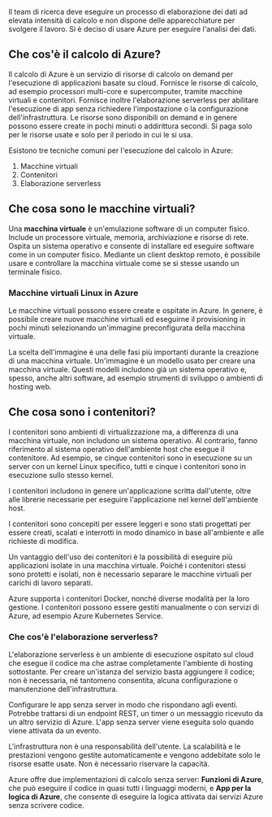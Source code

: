Il team di ricerca deve eseguire un processo di elaborazione dei dati ad elevata intensità di calcolo e non dispone delle apparecchiature per svolgere il lavoro. Si è deciso di usare Azure per eseguire l'analisi dei dati.

## <a name="what-is-azure-compute"></a>Che cos'è il calcolo di Azure?
Il calcolo di Azure è un servizio di risorse di calcolo on demand per l'esecuzione di applicazioni basate su cloud. Fornisce le risorse di calcolo, ad esempio processori multi-core e supercomputer, tramite macchine virtuali e contenitori. Fornisce inoltre l'elaborazione serverless per abilitare l'esecuzione di app senza richiedere l'impostazione o la configurazione dell'infrastruttura. Le risorse sono disponibili on demand e in genere possono essere create in pochi minuti o addirittura secondi. Si paga solo per le risorse usate e solo per il periodo in cui le si usa.

Esistono tre tecniche comuni per l'esecuzione del calcolo in Azure:
1. Macchine virtuali
1. Contenitori
1. Elaborazione serverless

## <a name="what-are-virtual-machines"></a>Che cosa sono le macchine virtuali?

Una **macchina virtuale** è un'emulazione software di un computer fisico. Include un processore virtuale, memoria, archiviazione e risorse di rete. Ospita un sistema operativo e consente di installare ed eseguire software come in un computer fisico. Mediante un client desktop remoto, è possibile usare e controllare la macchina virtuale come se si stesse usando un terminale fisico.

### <a name="virtual-machines-in-azure"></a>Macchine virtuali Linux in Azure

Le macchine virtuali possono essere create e ospitate in Azure. In genere, è possibile creare nuove macchine virtuali ed eseguirne il provisioning in pochi minuti selezionando un'immagine preconfigurata della macchina virtuale.

La scelta dell'immagine è una delle fasi più importanti durante la creazione di una macchina virtuale. Un'immagine è un modello usato per creare una macchina virtuale. Questi modelli includono già un sistema operativo e, spesso, anche altri software, ad esempio strumenti di sviluppo o ambienti di hosting web.

## <a name="what-are-containers"></a>Che cosa sono i contenitori?

I contenitori sono ambienti di virtualizzazione ma, a differenza di una macchina virtuale, non includono un sistema operativo. Al contrario, fanno riferimento al sistema operativo dell'ambiente host che esegue il contenitore. Ad esempio, se cinque contenitori sono in esecuzione su un server con un kernel Linux specifico, tutti e cinque i contenitori sono in esecuzione sullo stesso kernel. 

I contenitori includono in genere un'applicazione scritta dall'utente, oltre alle librerie necessarie per eseguire l'applicazione nel kernel dell'ambiente host. 

I contenitori sono concepiti per essere leggeri e sono stati progettati per essere creati, scalati e interrotti in modo dinamico in base all'ambiente e alle richieste di modifica.

Un vantaggio dell'uso dei contenitori è la possibilità di eseguire più applicazioni isolate in una macchina virtuale. Poiché i contenitori stessi sono protetti e isolati, non è necessario separare le macchine virtuali per carichi di lavoro separati.

Azure supporta i contenitori Docker, nonché diverse modalità per la loro gestione. I contenitori possono essere gestiti manualmente o con servizi di Azure, ad esempio Azure Kubernetes Service.

### <a name="what-is-serverless-computing"></a>Che cos'è l'elaborazione serverless?

L'elaborazione serverless è un ambiente di esecuzione ospitato sul cloud che esegue il codice ma che astrae completamente l'ambiente di hosting sottostante. Per creare un'istanza del servizio basta aggiungere il codice; non è necessaria, né tantomeno consentita, alcuna configurazione o manutenzione dell'infrastruttura.

Configurare le app senza server in modo che rispondano agli eventi. Potrebbe trattarsi di un endpoint REST, un timer o un messaggio ricevuto da un altro servizio di Azure. L'app senza server viene eseguita solo quando viene attivata da un evento. 

L'infrastruttura non è una responsabilità dell'utente. La scalabilità e le prestazioni vengono gestite automaticamente e vengono addebitate solo le risorse esatte usate. Non è necessario riservare la capacità.

Azure offre due implementazioni di calcolo senza server: **Funzioni di Azure**, che può eseguire il codice in quasi tutti i linguaggi moderni, e **App per la logica di Azure**, che consente di eseguire la logica attivata dai servizi Azure senza scrivere codice.

